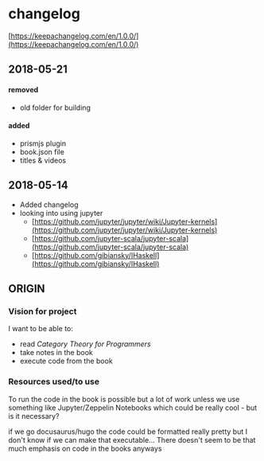 # changelog

[https://keepachangelog.com/en/1.0.0/](https://keepachangelog.com/en/1.0.0/)

## 2018-05-21

#### removed

* old folder for building 

#### added

* prismjs plugin
* book.json file
* titles & videos 

## 2018-05-14

* Added changelog
* looking into using jupyter 
  * [https://github.com/jupyter/jupyter/wiki/Jupyter-kernels](https://github.com/jupyter/jupyter/wiki/Jupyter-kernels) 
  * [https://github.com/jupyter-scala/jupyter-scala](https://github.com/jupyter-scala/jupyter-scala)
  * [https://github.com/gibiansky/IHaskell](https://github.com/gibiansky/IHaskell)

## ORIGIN

### **Vision** for project

I want to be able to:

* read _Category Theory for Programmers_
* take notes in the book
* execute code from the book

### **Resources** used/to use

To run the code in the book is possible but a lot of work unless we use something like Jupyter/Zeppelin Notebooks which could be really cool - but is it necessary?

if we go docusaurus/hugo the code could be formatted really pretty but I don't know if we can make that executable... There doesn't seem to be that much emphasis on code in the books anyways

